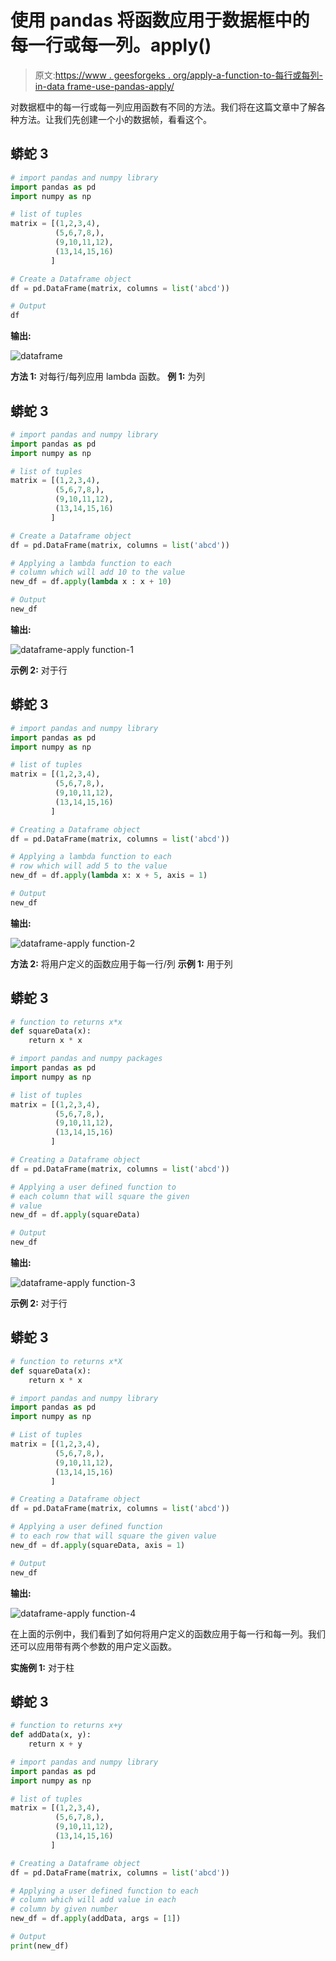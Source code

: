 # 使用 pandas 将函数应用于数据框中的每一行或每一列。apply()

> 原文:[https://www . geesforgeks . org/apply-a-function-to-每行或每列-in-data frame-use-pandas-apply/](https://www.geeksforgeeks.org/apply-a-function-to-each-row-or-column-in-dataframe-using-pandas-apply/)

对数据框中的每一行或每一列应用函数有不同的方法。我们将在这篇文章中了解各种方法。让我们先创建一个小的数据帧，看看这个。

## 蟒蛇 3

```py
# import pandas and numpy library
import pandas as pd
import numpy as np

# list of tuples
matrix = [(1,2,3,4),
          (5,6,7,8,),
          (9,10,11,12),
          (13,14,15,16)
         ]

# Create a Dataframe object
df = pd.DataFrame(matrix, columns = list('abcd'))

# Output
df
```

**输出:**

![dataframe](img/d2219df6617ff39c13ff184e459f6508.png)

**方法 1:** 对每行/每列应用 lambda 函数。
**例 1:** 为列

## 蟒蛇 3

```py
# import pandas and numpy library
import pandas as pd
import numpy as np

# list of tuples
matrix = [(1,2,3,4),
          (5,6,7,8,),
          (9,10,11,12),
          (13,14,15,16)
         ]

# Create a Dataframe object
df = pd.DataFrame(matrix, columns = list('abcd'))

# Applying a lambda function to each
# column which will add 10 to the value
new_df = df.apply(lambda x : x + 10)

# Output
new_df
```

**输出:**

![dataframe-apply function-1](img/6c632a01b77e9c8012a6a7fc54e53e2c.png)

**示例 2:** 对于行

## 蟒蛇 3

```py
# import pandas and numpy library
import pandas as pd
import numpy as np

# list of tuples
matrix = [(1,2,3,4),
          (5,6,7,8,),
          (9,10,11,12),
          (13,14,15,16)
         ]

# Creating a Dataframe object
df = pd.DataFrame(matrix, columns = list('abcd'))

# Applying a lambda function to each
# row which will add 5 to the value
new_df = df.apply(lambda x: x + 5, axis = 1)

# Output
new_df
```

**输出:**

![dataframe-apply function-2](img/c29a9a874cc137464ea1b836e146c551.png)

**方法 2:** 将用户定义的函数应用于每一行/列
**示例 1:** 用于列

## 蟒蛇 3

```py
# function to returns x*x
def squareData(x):
    return x * x

# import pandas and numpy packages
import pandas as pd
import numpy as np

# list of tuples
matrix = [(1,2,3,4),
          (5,6,7,8,),
          (9,10,11,12),
          (13,14,15,16)
         ]

# Creating a Dataframe object
df = pd.DataFrame(matrix, columns = list('abcd'))

# Applying a user defined function to
# each column that will square the given
# value
new_df = df.apply(squareData)

# Output
new_df
```

**输出:**

![dataframe-apply function-3](img/819dc69a0d76c7165703aa5d0356d72d.png)

**示例 2:** 对于行

## 蟒蛇 3

```py
# function to returns x*X
def squareData(x):
    return x * x

# import pandas and numpy library
import pandas as pd
import numpy as np

# List of tuples
matrix = [(1,2,3,4),
          (5,6,7,8,),
          (9,10,11,12),
          (13,14,15,16)
         ]

# Creating a Dataframe object
df = pd.DataFrame(matrix, columns = list('abcd'))

# Applying a user defined function
# to each row that will square the given value
new_df = df.apply(squareData, axis = 1)

# Output
new_df
```

**输出:**

![dataframe-apply function-4](img/90b3b606c19ab24645e86af5d396e2b3.png)

在上面的示例中，我们看到了如何将用户定义的函数应用于每一行和每一列。我们还可以应用带有两个参数的用户定义函数。

**实施例 1:** 对于柱

## 蟒蛇 3

```py
# function to returns x+y
def addData(x, y):
    return x + y

# import pandas and numpy library
import pandas as pd
import numpy as np

# list of tuples
matrix = [(1,2,3,4),
          (5,6,7,8,),
          (9,10,11,12),
          (13,14,15,16)
         ]

# Creating a Dataframe object
df = pd.DataFrame(matrix, columns = list('abcd'))

# Applying a user defined function to each
# column which will add value in each
# column by given number
new_df = df.apply(addData, args = [1])

# Output
print(new_df)
```